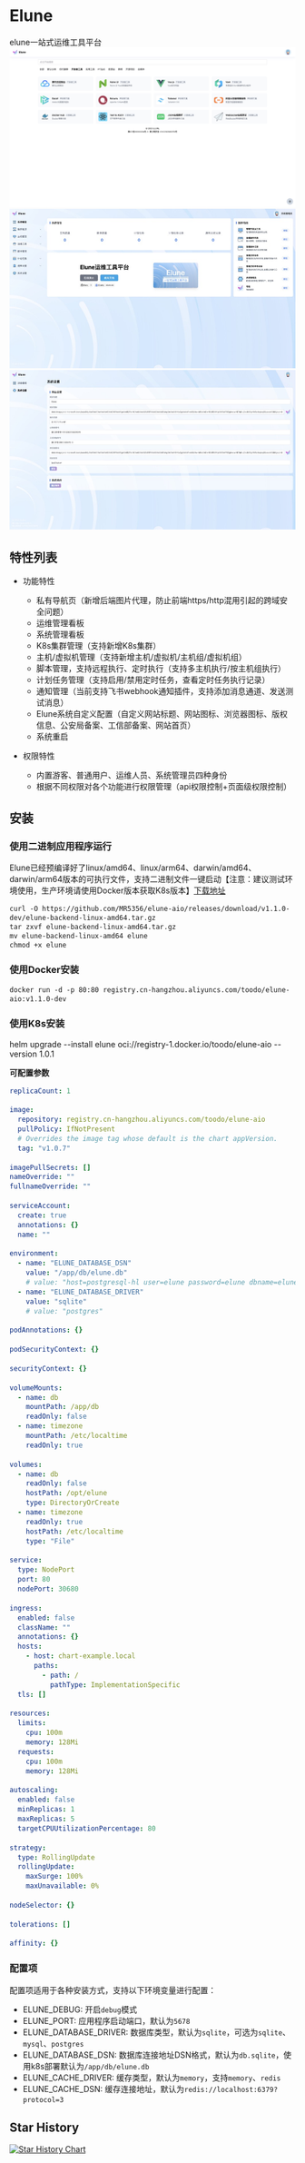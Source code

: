 # Elune
elune一站式运维工具平台
![导航页](images/nav.jpg)
![运维页](images/devops.jpg)
![管理页](images/admin.jpg)

## 特性列表
* 功能特性
  * 私有导航页（新增后端图片代理，防止前端https/http混用引起的跨域安全问题）
  * 运维管理看板
  * 系统管理看板
  * K8s集群管理（支持新增K8s集群）
  * 主机/虚拟机管理（支持新增主机/虚拟机/主机组/虚拟机组）
  * 脚本管理，支持远程执行、定时执行（支持多主机执行/按主机组执行）
  * 计划任务管理（支持启用/禁用定时任务，查看定时任务执行记录）
  * 通知管理（当前支持飞书webhook通知插件，支持添加消息通道、发送测试消息）
  * Elune系统自定义配置（自定义网站标题、网站图标、浏览器图标、版权信息、公安局备案、工信部备案、网站首页）
  * 系统重启

* 权限特性
  * 内置游客、普通用户、运维人员、系统管理员四种身份
  * 根据不同权限对各个功能进行权限管理（api权限控制+页面级权限控制）

## 安装
### 使用二进制应用程序运行
Elune已经预编译好了linux/amd64、linux/arm64、darwin/amd64、darwin/arm64版本的可执行文件，支持二进制文件一键启动【注意：建议测试环境使用，生产环境请使用Docker版本获取K8s版本】[下载地址](https://github.com/MR5356/elune-aio/releases)
```shell
curl -O https://github.com/MR5356/elune-aio/releases/download/v1.1.0-dev/elune-backend-linux-amd64.tar.gz
tar zxvf elune-backend-linux-amd64.tar.gz
mv elune-backend-linux-amd64 elune 
chmod +x elune
```
### 使用Docker安装
```shell
docker run -d -p 80:80 registry.cn-hangzhou.aliyuncs.com/toodo/elune-aio:v1.1.0-dev
```
### 使用K8s安装
helm upgrade --install elune oci://registry-1.docker.io/toodo/elune-aio --version 1.0.1

**可配置参数**
```yaml
replicaCount: 1

image:
  repository: registry.cn-hangzhou.aliyuncs.com/toodo/elune-aio
  pullPolicy: IfNotPresent
  # Overrides the image tag whose default is the chart appVersion.
  tag: "v1.0.7"

imagePullSecrets: []
nameOverride: ""
fullnameOverride: ""

serviceAccount:
  create: true
  annotations: {}
  name: ""

environment:
  - name: "ELUNE_DATABASE_DSN"
    value: "/app/db/elune.db"
    # value: "host=postgresql-hl user=elune password=elune dbname=elune port=5432 sslmode=disable TimeZone=Asia/Shanghai"
  - name: "ELUNE_DATABASE_DRIVER"
    value: "sqlite"
    # value: "postgres"

podAnnotations: {}

podSecurityContext: {}

securityContext: {}

volumeMounts:
  - name: db
    mountPath: /app/db
    readOnly: false
  - name: timezone
    mountPath: /etc/localtime
    readOnly: true

volumes:
  - name: db
    readOnly: false
    hostPath: /opt/elune
    type: DirectoryOrCreate
  - name: timezone
    readOnly: true
    hostPath: /etc/localtime
    type: "File"

service:
  type: NodePort
  port: 80
  nodePort: 30680

ingress:
  enabled: false
  className: ""
  annotations: {}
  hosts:
    - host: chart-example.local
      paths:
        - path: /
          pathType: ImplementationSpecific
  tls: []

resources:
  limits:
    cpu: 100m
    memory: 128Mi
  requests:
    cpu: 100m
    memory: 128Mi

autoscaling:
  enabled: false
  minReplicas: 1
  maxReplicas: 5
  targetCPUUtilizationPercentage: 80

strategy:
  type: RollingUpdate
  rollingUpdate:
    maxSurge: 100%
    maxUnavailable: 0%

nodeSelector: {}

tolerations: []

affinity: {}
```

### 配置项
配置项适用于各种安装方式，支持以下环境变量进行配置：

* ELUNE_DEBUG: 开启`debug`模式
* ELUNE_PORT: 应用程序启动端口，默认为`5678`
* ELUNE_DATABASE_DRIVER: 数据库类型，默认为`sqlite`，可选为`sqlite`、`mysql`、`postgres`
* ELUNE_DATABASE_DSN: 数据库连接地址DSN格式，默认为`db.sqlite`，使用k8s部署默认为`/app/db/elune.db`
* ELUNE_CACHE_DRIVER: 缓存类型，默认为`memory`，支持`memory`、`redis`
* ELUNE_CACHE_DSN: 缓存连接地址，默认为`redis://localhost:6379?protocol=3`


## Star History

[![Star History Chart](https://api.star-history.com/svg?repos=mr5356/elune-aio&type=Date)](https://star-history.com/#mr5356/elune-aio&Date)
